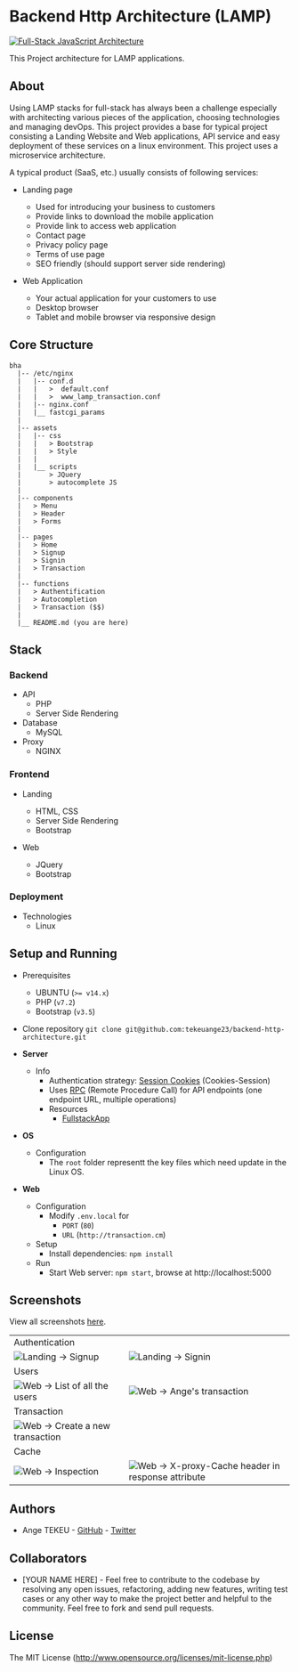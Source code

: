 # Backend Http Architecture (LAMP)

<a href="https://raw.githubusercontent.com/tekeuange23/backend-http-architecture/master/images/docs/nginx.jpg"><img src="https://raw.githubusercontent.com/tekeuange23/backend-http-architecture/master/images/docs/nginx.jpg" alt="Full-Stack JavaScript Architecture" /></a>

This Project architecture for LAMP applications.


## About
Using LAMP stacks for full-stack has always been a challenge especially with architecting various pieces of the application, choosing technologies and managing devOps. This project provides a base for typical project consisting a Landing Website and Web applications, API service and easy deployment of these services on a linux environment. This project uses a microservice architecture.

A typical product (SaaS, etc.) usually consists of following services:
- Landing page
    - Used for introducing your business to customers
    - Provide links to download the mobile application
    - Provide link to access web application
    - Contact page
    - Privacy policy page
    - Terms of use page
    - SEO friendly (should support server side rendering)
    
- Web Application
    - Your actual application for your customers to use
    - Desktop browser
    - Tablet and mobile browser via responsive design

## Core Structure
    bha
      |-- /etc/nginx
      |   |-- conf.d
      |   |   >  default.conf
      |   |   >  www_lamp_transaction.conf
      |   |-- nginx.conf
      |   |__ fastcgi_params
      |
      |-- assets
      |   |-- css
      |   |   > Bootstrap
      |   |   > Style
      |   |
      |   |__ scripts
      |       > JQuery
      |       > autocomplete JS
      |
      |-- components
      |   > Menu
      |   > Header
      |   > Forms
      |
      |-- pages
      |   > Home
      |   > Signup
      |   > Signin
      |   > Transaction
      |
      |-- functions
      |   > Authentification
      |   > Autocompletion
      |   > Transaction ($$)
      |
      |__ README.md (you are here)

## Stack

### Backend
- API
    - PHP
    - Server Side Rendering
- Database
    - MySQL
- Proxy
    - NGINX

### Frontend
- Landing
    - HTML, CSS
    - Server Side Rendering
    - Bootstrap

- Web
    - JQuery
    - Bootstrap
        
### Deployment
- Technologies
    - Linux

## Setup and Running
- Prerequisites
    - UBUNTU (`>= v14.x`)
    - PHP (`v7.2`)
    - Bootstrap (`v3.5`)

- Clone repository `git clone git@github.com:tekeuange23/backend-http-architecture.git`

- **Server**
    - Info
      - Authentication strategy: [Session Cookies](https://www.php.net/manual/en/book.session) (Cookies-Session)
      - Uses [RPC](https://www.jsonrpc.org/) (Remote Procedure Call) for API endpoints (one endpoint URL, multiple operations)
      - Resources
        - [FullstackApp](https://github.com/Dropcodee/fullstackJSTestApp)
- **OS**
    - Configuration
        - The `root` folder representt the key files which need update in the Linux OS.
- **Web**
    - Configuration
        - Modify `.env.local` for
            - `PORT` (`80`)
            - `URL` (`http://transaction.cm`)
    - Setup
        - Install dependencies: `npm install`
    - Run
        - Start Web server: `npm start`, browse at http://localhost:5000
       
     
## Screenshots

View all screenshots [here](https://github.com/atulmy/atulmy.github.io/tree/master/images/fullstack-javascript-architecture).

<table>
  <tbody>
    <tr>
      <td colspan="2"> <font size=3>Authentication</font></td>
    </tr>
    <tr>
      <td>
        <img alt="Landing" src="https://raw.githubusercontent.com/tekeuange23/backend-http-architecture/master/images/screenshots/signup.png" /> &rarr; Signup
      </td>
      <td>
        <img alt="Landing" src="https://raw.githubusercontent.com/tekeuange23/backend-http-architecture/master/images/screenshots/signin.png" />  &rarr; Signin
      </td>
    </tr>
    <tr>
      <td colspan="2"> <font size=3>Users</font></td>
    </tr>
    <tr>
      <td>
        <img alt="Web" src="https://raw.githubusercontent.com/tekeuange23/backend-http-architecture/master/images/screenshots/users.png" /> &rarr; List of all the users
      </td> 
      <td>
        <img alt="Web" src="https://raw.githubusercontent.com/tekeuange23/backend-http-architecture/master/images/screenshots/user-detail.png" /> &rarr; Ange's transaction
      </td>
   </tr>
    <tr>
      <td colspan="2"> <font size=3>Transaction</font></td>
    </tr>
    <tr>
      <td>
        <img alt="Web" src="https://raw.githubusercontent.com/tekeuange23/backend-http-architecture/master/images/screenshots/new-transaction.png" /> &rarr; Create a new transaction
      </td>
    </tr>
    <tr>
      <td colspan="2"> <font size=3>Cache</font></td>
    </tr>
    <tr>
      <td>
        <img alt="Web" src="https://raw.githubusercontent.com/tekeuange23/backend-http-architecture/master/images/screenshots/cache-inspection.png" /> &rarr; Inspection
      </td>
      <td>
        <img alt="Web" src="https://raw.githubusercontent.com/tekeuange23/backend-http-architecture/master/images/screenshots/X-proxy-Cache.png" /> &rarr; X-proxy-Cache header in response attribute
      </td>
   </tr>
  </tbody>
</table>

## Authors
- Ange TEKEU - [GitHub](https://github.com/tekeuange23) - [Twitter](https://twitter.com/TekeuAnge)

## Collaborators
- [YOUR NAME HERE] - Feel free to contribute to the codebase by resolving any open issues, refactoring, adding new features, writing test cases or any other way to make the project better and helpful to the community. Feel free to fork and send pull requests.

## License

The MIT License (http://www.opensource.org/licenses/mit-license.php)
